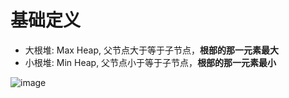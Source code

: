 # 基础定义
- 大根堆: Max Heap, 父节点大于等于子节点，**根部的那一元素最大**
- 小根堆: Min Heap, 父节点小于等于子节点，**根部的那一元素最小**

![image](https://github.com/Haochen-Luo/Algorithm/assets/46443218/d8480e69-26a4-4e92-bdc9-6d21b89db33a)
